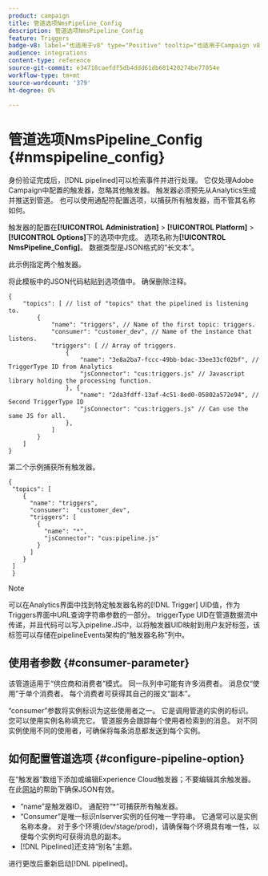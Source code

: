 ```yaml
---
product: campaign
title: 管道选项NmsPipeline_Config
description: 管道选项NmsPipeline_Config
feature: Triggers
badge-v8: label="也适用于v8" type="Positive" tooltip="也适用于Campaign v8"
audience: integrations
content-type: reference
source-git-commit: e34718caefdf5db4ddd61db601420274be77054e
workflow-type: tm+mt
source-wordcount: '379'
ht-degree: 0%

---
```



# 管道选项NmsPipeline_Config {#nmspipeline_config}



身份验证完成后，[!DNL pipelined]可以检索事件并进行处理。 它仅处理Adobe Campaign中配置的触发器，忽略其他触发器。 触发器必须预先从Analytics生成并推送到管道。
也可以使用通配符配置选项，以捕获所有触发器，而不管其名称如何。

触发器的配置在&#x200B;**[!UICONTROL Administration]** > **[!UICONTROL Platform]** > **[!UICONTROL Options]**&#x200B;下的选项中完成。 选项名称为&#x200B;**[!UICONTROL NmsPipeline_Config]**。 数据类型是JSON格式的“长文本”。

此示例指定两个触发器。

将此模板中的JSON代码粘贴到选项值中。 确保删除注释。

```
{
    "topics": [ // list of "topics" that the pipelined is listening to.
        {
            "name": "triggers", // Name of the first topic: triggers.
            "consumer": "customer_dev", // Name of the instance that listens. 
            "triggers": [ // Array of triggers. 
                {
                    "name": "3e8a2ba7-fccc-49bb-bdac-33ee33cf02bf", // TriggerType ID from Analytics 
                    "jsConnector": "cus:triggers.js" // Javascript library holding the processing function.
                }, {
                    "name": "2da3fdff-13af-4c51-8ed0-05802a572e94", // Second TriggerType ID 
                    "jsConnector": "cus:triggers.js" // Can use the same JS for all.
                },
            ]
        }
    ]
}
```

第二个示例捕获所有触发器。

```
{
 "topics": [
    {
      "name": "triggers",
      "consumer":  "customer_dev",
      "triggers": [
        {
          "name": "*",
          "jsConnector": "cus:pipeline.js"
        }
      ]
    }
 ]
 }
```

>[!NOTE]
>
>可以在Analytics界面中找到特定触发器名称的[!DNL Trigger] UID值，作为Triggers界面中URL查询字符串参数的一部分。 triggerType UID在管道数据流中传递，并且代码可以写入pipeline.JS中，以将触发器UID映射到用户友好标签，该标签可以存储在pipelineEvents架构的“触发器名称”列中。

## 使用者参数 {#consumer-parameter}

该管道适用于“供应商和消费者”模式。 同一队列中可能有许多消费者。 消息仅“使用”于单个消费者。 每个消费者可获得其自己的报文“副本”。

“consumer”参数将实例标识为这些使用者之一。 它是调用管道的实例的标识。 您可以使用实例名称填充它。 管道服务会跟踪每个使用者检索到的消息。 对不同实例使用不同的使用者，可确保将每条消息都发送到每个实例。

## 如何配置管道选项 {#configure-pipeline-option}

在“触发器”数组下添加或编辑Experience Cloud触发器；不要编辑其余触发器。
在此[网站](https://jsonlint.com/)的帮助下确保JSON有效。

* “name”是触发器ID。 通配符“*”可捕获所有触发器。
* “Consumer”是唯一标识nlserver实例的任何唯一字符串。 它通常可以是实例名称本身。 对于多个环境(dev/stage/prod)，请确保每个环境具有唯一性，以便每个实例均可获得消息的副本。
* [!DNL Pipelined]还支持“别名”主题。

进行更改后重新启动[!DNL pipelined]。

